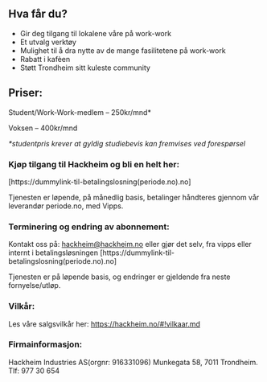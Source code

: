 ## Hva får du?

- Gir deg tilgang til lokalene våre på work-work
- Et utvalg verktøy
- Mulighet til å dra nytte av de mange fasilitetene på work-work
- Rabatt i kafèen
- Støtt Trondheim sitt kuleste community

## Priser:

Student/Work-Work-medlem – 250kr/mnd*

Voksen – 400kr/mnd

_*studentpris krever at gyldig studiebevis kan fremvises ved forespørsel_

### Kjøp tilgang til Hackheim og bli en helt her:

[https://dummylink-til-betalingslosning(periode.no).no]

Tjenesten er løpende, på månedlig basis, betalinger håndteres gjennom vår leverandør periode.no, med Vipps.

### Terminering og endring av abonnement:

Kontakt oss på: hackheim@hackheim.no eller gjør det selv, fra vipps eller internt i betalingsløsningen [https://dummylink-til-betalingslosning(periode.no).no]

Tjenesten er på løpende basis, og endringer er gjeldende fra neste fornyelse/utløp.

### Vilkår:

Les våre salgsvilkår her: https://hackheim.no/#!vilkaar.md

### Firmainformasjon:

Hackheim Industries AS(orgnr: 916331096)
Munkegata 58, 7011 Trondheim.
Tlf: 977 30 654

